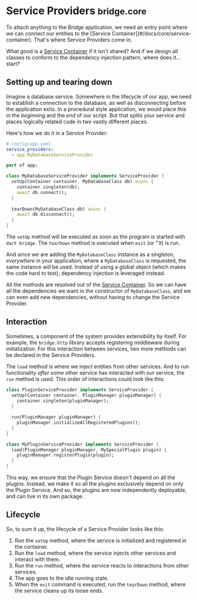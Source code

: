 # Service Providers <small>bridge.core</small>
<p class='lead'>
To attach anything to the Bridge application, we need an entry point where we can connect our entities to the
[Service Container](#/docs/core/service-container). That's where Service Providers come in.
</p>

What good is a [Service Container](#/docs/core/service-container) if it isn't shared? And if we design all classes to conform
to the dependency injection pattern, where does it... start?

## Setting up and tearing down
Imagine a database service. Somewhere in the lifecycle of our app, we need to establish a connection to the database,
as well as disconnecting before the application exits. In a procedural style application, we would place this in the
*beginning* and the *end* of our script. But that splits your service and places logically related code in two vastly
different places.

Here's how we do it in a Service Provider:

```yaml
# config/app.yaml
service_providers:
  - app.MyDatabaseServiceProvider
```
```dart
part of app;

class MyDatabaseServiceProvider implements ServiceProvider {
  setUp(Container container, MyDatabaseClass db) async {
    container.singleton(db);
    await db.connect();
  }
  
  tearDown(MyDatabaseClass db) async {
    await db.disconnect();
  }
}
```

The `setUp` method will be executed as soon as the program is started with `dart bridge`. The `tearDown` method is
executed when `exit` (or <kbd>^X</kbd>) is run.

And since we are adding the `MyDatabaseClass` instance as a singleton, *everywhere* in your application, where a
`MyDatabaseClass` is requested, the same instance will be used. Instead of using a global object (which makes the code
hard to test), dependency injection is leveraged instead.

All the methods are resolved out of the [Service Container](#/docs/core/service-container). So we can have all the
dependencies we want in the constructor of `MyDatabaseClass`, and we can even add new dependencies, without having to
change the Service Provider.

## Interaction
Sometimes, a component of the system provides extensibility by itself. For example, the `bridge.http` library accepts
registering middleware during initialization. For this interaction between services, two more methods can be declared
in the Service Providers.

The `load` method is where we inject entities from other services. And to run functionality *after* some other service
has interacted with our service, the `run` method is used. This order of interactions could look like this:

```dart
class PluginServiceProvider implements ServiceProvider {
  setUp(Container container, PluginManager pluginManager) {
    container.singleton(pluginManager);
  }
  
  run(PluginManager pluginManager) {
    pluginManager.initializeAllRegisteredPlugins();
  }
}
```
```dart
class MyPluginServiceProvider implements ServiceProvider {
  load(PluginManager pluginManager, MySpecialPlugin plugin) {
    pluginManager.registerPlugin(plugin);
  }
}
```

This way, we ensure that the Plugin Service doesn't depend on all the plugins. Instead, we make it so all the plugins
exclusively depend on only the Plugin Service. And so, the plugins are now independently deployable, and can live in its
own package.

## Lifecycle
So, to sum it up, the lifecycle of a Service Provider looks like this:

1. Run the `setUp` method, where the service is initialized and registered in the container.
2. Run the `load` method, where the service injects other services and interact with them.
3. Run the `run` method, where the service reacts to interactions from other services.
4. The app goes to the idle running state.
5. When the `exit` command is executed, run the `tearDown` method, where the service cleans up its loose ends.